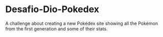 # Desafio-Dio-Pokedex
A challenge about creating a new Pokédex site showing all the Pokémon from the first generation and some of their stats.
